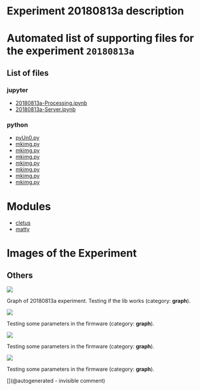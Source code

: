 # Experiment 20180813a description





# Automated list of supporting files for the __experiment `20180813a`__

## List of files

### jupyter

* [20180813a-Processing.ipynb](/matty/20180813a/20180813a-Processing.ipynb)
* [20180813a-Server.ipynb](/matty/20180813a/20180813a-Server.ipynb)


### python

* [pyUn0.py](/matty/20180813a/pyUn0.py)
* [mkimg.py](/matty/20201104a/mkimg.py)
* [mkimg.py](/matty/20180813a/mkimg.py)
* [mkimg.py](/include/hp/20201128a/mkimg.py)
* [mkimg.py](/matty/20201107a/mkimg.py)
* [mkimg.py](/matty/20210425a/mkimg.py)
* [mkimg.py](/matty/20201223a/mkimg.py)
* [mkimg.py](/matty/20201108a/mkimg.py)





# Modules

* [cletus](/retired/cletus/)
* [matty](/matty/)




# Images of the Experiment

## Others

![](/matty/20180814a/images/20180813a-8.jpg)

Graph of 20180813a experiment. Testing if the lib works (category: __graph__).

![](/matty/20180813a/images/20180813a-14.jpg)

Testing some parameters in the firmware (category: __graph__).

![](/matty/20180813a/images/20180813a-14-all.jpg)

Testing some parameters in the firmware (category: __graph__).

![](/matty/20180813a/images/20180813a-17-all.jpg)

Testing some parameters in the firmware (category: __graph__).










[](@autogenerated - invisible comment)
